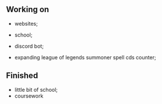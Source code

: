 ## Working on
  - websites;
  - school;
  - discord bot;
  
  - expanding league of legends summoner spell cds counter;  

## Finished
  - little bit of school;
  - coursework
  

<!---
tszhh/tszhh is a ✨ special ✨ repository because its `README.md` (this file) appears on your GitHub profile.
You can click the Preview link to take a look at your changes.
--->
